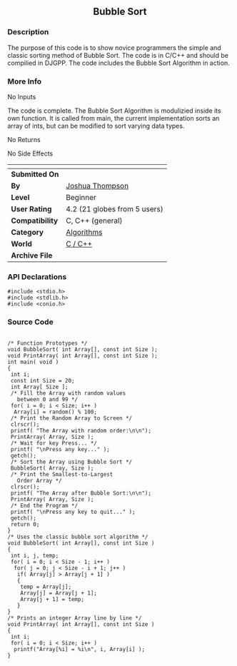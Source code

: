 ﻿<div align="center">

## Bubble Sort


</div>

### Description

The purpose of this code is to show novice programmers the simple and classic sorting method of Bubble Sort. The code is in C/C++ and should be compilied in DJGPP. The code includes the Bubble Sort Algorithm in action.
 
### More Info
 
No Inputs

The code is complete. The Bubble Sort Algorithm is modulizied inside its own function. It is called from main, the current implementation sorts an array of ints, but can be modified to sort varying data types.

No Returns

No Side Effects


<span>             |<span>
---                |---
**Submitted On**   |
**By**             |[Joshua Thompson](https://github.com/Planet-Source-Code/PSCIndex/blob/master/ByAuthor/joshua-thompson.md)
**Level**          |Beginner
**User Rating**    |4.2 (21 globes from 5 users)
**Compatibility**  |C, C\+\+ \(general\)
**Category**       |[Algorithms](https://github.com/Planet-Source-Code/PSCIndex/blob/master/ByCategory/algorithms__3-29.md)
**World**          |[C / C\+\+](https://github.com/Planet-Source-Code/PSCIndex/blob/master/ByWorld/c-c.md)
**Archive File**   |[](https://github.com/Planet-Source-Code/joshua-thompson-bubble-sort__3-550/archive/master.zip)

### API Declarations

```
#include <stdio.h>
#include <stdlib.h>
#include <conio.h>
```


### Source Code

```

/* Function Prototypes */
void BubbleSort( int Array[], const int Size );
void PrintArray( int Array[], const int Size );
int main( void )
{
 int i;
 const int Size = 20;
 int Array[ Size ];
 /* Fill the Array with random values
   between 0 and 99 */
 for( i = 0; i < Size; i++ )
  Array[i] = random() % 100;
 /* Print the Random Array to Screen */
 clrscr();
 printf( "The Array with random order:\n\n");
 PrintArray( Array, Size );
 /* Wait for key Press... */
 printf( "\nPress any key..." );
 getch();
 /* Sort the Array using Bubble Sort */
 BubbleSort( Array, Size );
 /* Print the Smallest-to-Largest
   Order Array */
 clrscr();
 printf( "The Array after Bubble Sort:\n\n");
 PrintArray( Array, Size );
 /* End the Program */
 printf( "\nPress any key to quit..." );
 getch();
 return 0;
}
/* Uses the classic bubble sort algorithm */
void BubbleSort( int Array[], const int Size )
{
 int i, j, temp;
 for( i = 0; i < Size - 1; i++ )
  for( j = 0; j < Size - i + 1; j++ )
   if( Array[j] > Array[j + 1] )
   {
    temp = Array[j];
	Array[j] = Array[j + 1];
	Array[j + 1] = temp;
   }
}
/* Prints an integer Array line by line */
void PrintArray( int Array[], const int Size )
{
 int i;
 for( i = 0; i < Size; i++ )
  printf("Array[%i] = %i\n", i, Array[i] );
}
```

